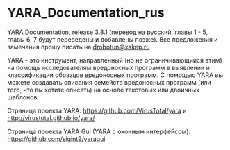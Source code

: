 # YARA_Documentation_rus
YARA Documentation, release 3.8.1 (перевод на русский, главы 1 - 5, главы 6, 7 будут переведены и добавлены позже).
Все предложения и замечания прошу писать на drobotun@xakep.ru

YARA - это инструмент, направленный (но не ограничивающийся этим) на помощь исследователям вредоносных программ в выявлении и классификации образцов вредоносных программ. С помощью YARA вы можете создавать описания семейств вредоносных программ (или того, что вы хотите описать) на основе текстовых или двоичных шаблонов.

Страница проекта YARA: https://github.com/VirusTotal/yara и http://virustotal.github.io/yara/

Страница проекта YARA Gui (YARA с оконным интерфейсом): https://github.com/sigint9/yaragui
